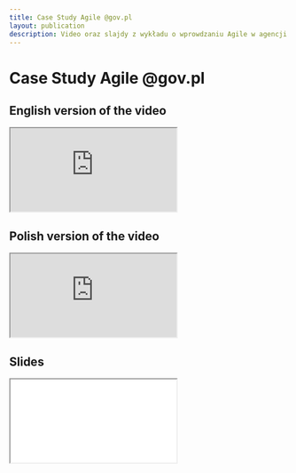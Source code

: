 ```yaml
---
title: Case Study Agile @gov.pl
layout: publication
description: Video oraz slajdy z wykładu o wprowdzaniu Agile w agencji rządowej.
---
```


# Case Study Agile @gov.pl

## English version of the video
<iframe src="https://www.youtube.com/embed/EHD1KkuhkkY" allowfullscreen></iframe>

## Polish version of the video
<iframe src="https://www.youtube.com/embed/BX4LPkEs7U0" allowfullscreen></iframe>

## Slides
<iframe src="//www.slideshare.net/slideshow/embed_code/key/kLivRrsWcBstIa" allowfullscreen></iframe>
